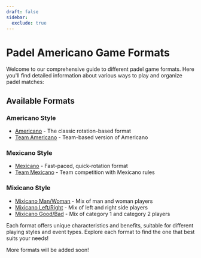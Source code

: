 ```yaml
---
draft: false
sidebar:
  exclude: true
---
```


# Padel Americano Game Formats

Welcome to our comprehensive guide to different padel game formats. Here you'll find detailed information about various ways to play and organize padel matches:

## Available Formats

### Americano Style
- [Americano](/americano) - The classic rotation-based format
- [Team Americano](/team-americano) - Team-based version of Americano

### Mexicano Style
- [Mexicano](/mexicano) - Fast-paced, quick-rotation format
- [Team Mexicano](/team-mexicano) - Team competition with Mexicano rules

### Mixicano Style
- [Mixicano Man/Woman](/mixicano) - Mix of man and woman players
- [Mixicano Left/Right](/mixicano) - Mix of left and right side players
- [Mixicano Good/Bad](/mixicano) - Mix of category 1 and category 2 players

Each format offers unique characteristics and benefits, suitable for different playing styles and event types. Explore each format to find the one that best suits your needs!

More formats will be added soon!